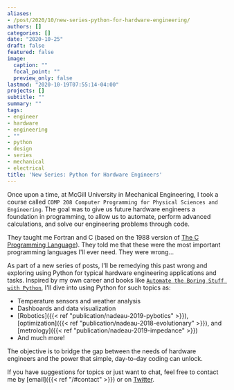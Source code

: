 ```yaml
---
aliases:
- /post/2020/10/new-series-python-for-hardware-engineering/
authors: []
categories: []
date: "2020-10-25"
draft: false
featured: false
image:
  caption: ""
  focal_point: ""
  preview_only: false
lastmod: "2020-10-19T07:55:14-04:00"
projects: []
subtitle: ""
summary: ""
tags:
- engineer
- hardware
- engineering
- ""
- python
- design
- series
- mechanical
- electrical
title: 'New Series: Python for Hardware Engineers'
---
```


Once upon a time, at McGill University in Mechanical Engineering, I took a course called `COMP 208 Computer Programming for Physical Sciences and Engineering`.
The goal was to give us future hardware engineers a foundation in programming, to allow us to automate, perform advanced calculations, and solve our engineering problems through code.

They taught me Fortran and C (based on the 1988 version of [The C Programming Language](https://en.wikipedia.org/wiki/The_C_Programming_Language)).
They told me that these were the most important programming languages I'll ever need.
They were wrong...

As part of a new series of posts, I'll be remedying this past wrong and exploring using Python for typical hardware engineering applications and tasks.
Inspired by my own career and books like [`Automate the Boring Stuff with Python`](https://automatetheboringstuff.com/), I'll dive into using Python for such topics as:

- Temperature sensors and weather analysis
- Dashboards and data visualization
- [Robotics]({{< ref "publication/nadeau-2019-pybotics" >}}), [optimization]({{< ref "publication/nadeau-2018-evolutionary" >}}), and [metrology]({{< ref "publication/nadeau-2019-impedance" >}})
- And much more!

The objective is to bridge the gap between the needs of hardware engineers and the power that simple, day-to-day coding can unlock.

If you have suggestions for topics or just want to chat, feel free to contact me by [email]({{< ref "/#contact" >}}) or on [Twitter](https://twitter.com/EngNadeau).
